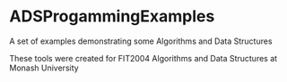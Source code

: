 # ADSProgammingExamples
A set of examples demonstrating some Algorithms and Data Structures

These tools were created for FIT2004 Algorithms and Data Structures at Monash University
